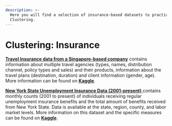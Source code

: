 ```yaml
---
description: >-
  Here you will find a selection of insurance-based datasets to practice
  Clustering.
---
```


# Clustering: Insurance

[**Travel Insurance data from a Singapore-based company**](https://github.com/MaurissaCM/Decoded-DA-Datastore/raw/master/data/travel-insurance.zip) contains information about multiple travel agencies \(types, names, distribution channel, policy types and sales\) and their products,  information about the travel plans \(destination, duration\) and client information \(gender, age\). More information can be found on [**Kaggle**](https://www.kaggle.com/mhdzahier/travel-insurance).

[**New York State Unemployment Insurance Data \(2001-present\)** ](https://github.com/MaurissaCM/Decoded-DA-Datastore/raw/master/data/unemployment-insurance-beneficiaries-and-benefit-amounts-paid-beginning-2001.csv.zip)contains monthly counts \(2001 to present\) of individuals receiving regular unemployment insurance benefits and the total amount of benefits received from New York State. Data is available at the state, region, county, and labor market levels. More information on this dataset and the specific measures can be found on [**Kaggle**](https://www.kaggle.com/new-york-state/nys-unemployment-insurance-data). 

